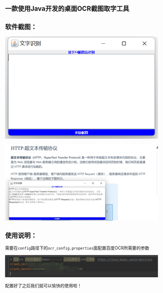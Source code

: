 ## 一款使用Java开发的桌面OCR截图取字工具



## 软件截图：

####	

![输入图片说明](img/image-20230714174849442.png)

![输入图片说明](img/image-20230714175026029.png)
## 使用说明：

​	需要在`config`路径下的`ocr_config.properties`面配置百度OCR所需要的参数



![输入图片说明](img/image-20230714175337703.png)


配置好了之后我们就可以愉快的使用啦！
